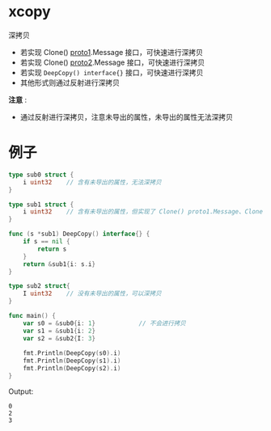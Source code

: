 # xcopy

深拷贝

- 若实现 Clone() [proto1](https://github.com/golang/protobuf/tree/master/proto).Message 接口，可快速进行深拷贝
- 若实现 Clone() [proto2](https://google.golang.org/protobuf/proto).Message 接口，可快速进行深拷贝
- 若实现 `DeepCopy() interface{}` 接口，可快速进行深拷贝
- 其他形式则通过反射进行深拷贝


**注意** :
- 通过反射进行深拷贝，注意未导出的属性，未导出的属性无法深拷贝

# 例子
```go
type sub0 struct {
    i uint32    // 含有未导出的属性，无法深拷贝
}

type sub1 struct {
    i uint32    // 含有未导出的属性，但实现了 Clone() proto1.Message、Clone() proto2.Message、DeepCopyInterface，可以深拷贝
}

func (s *sub1) DeepCopy() interface{} {
    if s == nil {
        return s
    }
    return &sub1{i: s.i}
}

type sub2 struct{
    I uint32    // 没有未导出的属性，可以深拷贝
}

func main() {
    var s0 = &sub0{i: 1}            // 不会进行拷贝
    var s1 = &sub1{i: 2}
    var s2 = &sub2{I: 3}
	
    fmt.Println(DeepCopy(s0).i)
    fmt.Println(DeepCopy(s1).i)
    fmt.Println(DeepCopy(s2).i)
}
```

Output:
```text
0
2
3
```